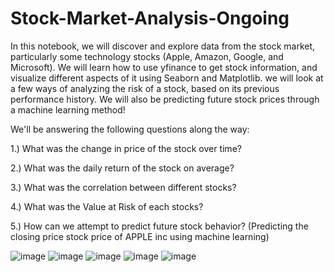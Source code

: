# Stock-Market-Analysis-Ongoing
In this notebook, we will discover and explore data from the stock market, particularly some technology stocks (Apple, Amazon, Google, and Microsoft). We will learn how to use yfinance to get stock information, and visualize different aspects of it using Seaborn and Matplotlib. we will look at a few ways of analyzing the risk of a stock, based on its previous performance history. We will also be predicting future stock prices through a machine learning method!

We'll be answering the following questions along the way:

1.) What was the change in price of the stock over time?

2.) What was the daily return of the stock on average?

3.) What was the correlation between different stocks?

4.) What was the Value at Risk of each stocks?

5.) How can we attempt to predict future stock behavior? (Predicting the closing price stock price of APPLE inc using machine learning)

![image](https://user-images.githubusercontent.com/50180222/213886043-ee91bf4e-ba5c-4d12-ab84-2c14ab86d38a.png)
![image](https://user-images.githubusercontent.com/50180222/213886046-cb833531-ed68-44cb-aeae-951ed6a2d2db.png)
![image](https://user-images.githubusercontent.com/50180222/213886050-3bdafa41-3f16-443e-850d-241987c7e4b5.png)
![image](https://user-images.githubusercontent.com/50180222/213886056-f278eaf3-0afb-4417-892c-b27b7d81ecdc.png)
![image](https://user-images.githubusercontent.com/50180222/214521162-43e1310e-12a5-44be-8f4a-f7696808e33d.png)

